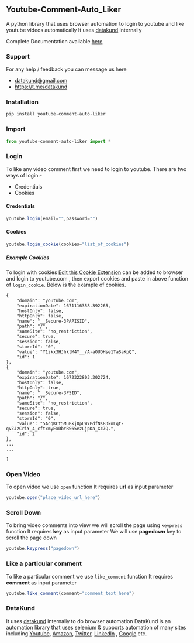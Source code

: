 ## Youtube-Comment-Auto_Liker
A python library that uses browser automation to login to youtube and like youtube videos automatically
It uses [datakund](https://pypi.org/project/datakund) internally

Complete Documentation available [here](https://youtube-api.datakund.com/en/latest/)


### Support
For any help / feedback you can message us here
* datakund@gmail.com
* https://t.me/datakund

### Installation

```sh
pip install youtube-comment-auto-liker
```

### Import

```javascript
from youtube-comment-auto-liker import *
```

### Login

To like any video comment first we need to login to youtube. There are two ways of login:-
* Credentials
* Cookies

#### Credentials

```javascript
youtube.login(email="",password="")
```

#### Cookies

```javascript
youtube.login_cookie(cookies="list_of_cookies")
```

##### Example Cookies

To login with cookies [Edit this Cookie Extension](https://chrome.google.com/webstore/detail/editthiscookie/fngmhnnpilhplaeedifhccceomclgfbg?hl=en) can be added to browser and login to youtube.com , then export cookies and paste in above function of ``login_cookie``. Below is the example of cookies.

```[
{
    "domain": "youtube.com",
    "expirationDate": 1671116358.392265,
    "hostOnly": false,
    "httpOnly": false,
    "name": "__Secure-3PAPISID",
    "path": "/",
    "sameSite": "no_restriction",
    "secure": true,
    "session": false,
    "storeId": "0",
    "value": "Y1zkx3HJhktM4Y__/A-aOUDHse1TaSaKpQ",
    "id": 1
},
{
    "domain": "youtube.com",
    "expirationDate": 1672322803.302724,
    "hostOnly": false,
    "httpOnly": true,
    "name": "__Secure-3PSID",
    "path": "/",
    "sameSite": "no_restriction",
    "secure": true,
    "session": false,
    "storeId": "0",
    "value": "5AcqKCt5MuBkjOpLW7PdfNs83knLqt-qVZJzCriY_4_cftxmyExDbYRS65ezLjpKa_Xc7Q.",
    "id": 2
},
...
...

]
```

### Open Video

To open video we use ``open`` function
It requires **url** as input parameter

```javascript
youtube.open("place_video_url_here")
```

### Scroll Down

To bring video comments into view we will scroll the page using ``keypress`` function
It requires **key** as input parameter
We will use **pagedown** key to scroll the page down

```javascript
youtube.keypress("pagedown")
```

### Like a particular comment

To like a particular comment we use ``like_comment`` function
It requires **comment** as input parameter

```javascript
youtube.like_comment(comment="comment_text_here")
```

### DataKund
It uses [datakund](https://pypi.org/project/datakund/) internally to do browser automation
DataKund is an automation library that uses selenium & supports automation of many sites including [Youtube](https://youtube-api.datakund.com/en/latest/), [Amazon](https://amazon-api.datakund.com/en/latest/), [Twitter](https://twitter-api.datakund.com/en/latest/), [LinkedIn](https://linkedin-api.datakund.com/en/latest/) , [Google](https://google-api.datakund.com/en/latest/) etc.
